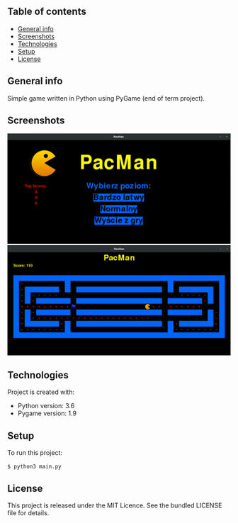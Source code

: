 ## Table of contents
* [General info](#general-info)
* [Screenshots](#screenshots)
* [Technologies](#technologies)
* [Setup](#setup)
* [License](#license)

## General info
Simple game written in Python using PyGame (end of term project).

## Screenshots
![MENU](screenshots/pacman1.png)
![MainWindow](screenshots/pacman2.png)

## Technologies
Project is created with:
* Python version: 3.6
* Pygame version: 1.9

## Setup
To run this project:
```
$ python3 main.py
```

## License
This project is released under the MIT Licence. See the bundled LICENSE file for details.
